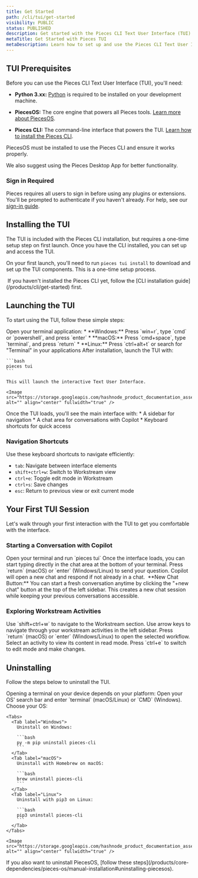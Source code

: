 ```yaml
---
title: Get Started
path: /cli/tui/get-started
visibility: PUBLIC
status: PUBLISHED
description: Get started with the Pieces CLI Text User Interface (TUI) for an interactive terminal experience.
metaTitle: Get Started with Pieces TUI
metaDescription: Learn how to set up and use the Pieces CLI Text User Interface (TUI) for managing materials and interacting with Pieces Copilot.
---
```


<pieces-pro-cta />

## TUI Prerequisites

Before you can use the Pieces CLI Text User Interface (TUI), you'll need:

* **Python 3.xx:** [Python](https://www.python.org/downloads/) is required to be installed on your development machine.

* **PiecesOS:** The core engine that powers all Pieces tools. [Learn more about PiecesOS](/products/core-dependencies/pieces-os).


* **Pieces CLI:** The command-line interface that powers the TUI. [Learn how to install the Pieces CLI](/products/cli/get-started).

<Callout type="alert">
  PiecesOS must be installed to use the Pieces CLI and ensure it works properly.

  We also suggest using the Pieces Desktop App for better functionality.
</Callout>

### Sign in Required

Pieces requires all users to sign in before using any plugins or extensions. You'll be prompted to authenticate if you haven't already. For help, see our [sign-in guide](/products/meet-pieces/sign-into-pieces).

## Installing the TUI

The TUI is included with the Pieces CLI installation, but requires a one-time setup step on first launch. Once you have the CLI installed, you can set up and access the TUI.

On your first launch, you'll need to run `pieces tui install` to download and set up the TUI components. This is a one-time setup process.

<Image src="https://storage.googleapis.com/hashnode_product_documentation_assets/cli_assets/tui/installing_pieces_tui2.gif" alt="" align="center" fullwidth="true" />

<Callout type="info">
  If you haven't installed the Pieces CLI yet, follow the [CLI installation guide](/products/cli/get-started) first.
</Callout>

## Launching the TUI

To start using the TUI, follow these simple steps:

<Steps>
  <Step title="Open Your Terminal">
    Open your terminal application:
    * **Windows:** Press `win+r`, type `cmd` or `powershell`, and press `enter`
    * **macOS:** Press `cmd+space`, type `terminal`, and press `return`
    * **Linux:** Press `ctrl+alt+t` or search for "Terminal" in your applications
  </Step>

  <Step title="Launch the TUI">
    After installation, launch the TUI with:

    ```bash
    pieces tui
    ```

    This will launch the interactive Text User Interface.

    <Image src="https://storage.googleapis.com/hashnode_product_documentation_assets/cli_assets/tui/launching_pieces_tui.gif" alt="" align="center" fullwidth="true" />
  </Step>

  <Step title="Start Interacting">
    Once the TUI loads, you'll see the main interface with:
    * A sidebar for navigation
    * A chat area for conversations with Copilot
    * Keyboard shortcuts for quick access
  </Step>
</Steps>

### Navigation Shortcuts

Use these keyboard shortcuts to navigate efficiently:

* `tab`: Navigate between interface elements
* `shift+ctrl+w`: Switch to Workstream view
* `ctrl+e`: Toggle edit mode in Workstream
* `ctrl+s`: Save changes
* `esc`: Return to previous view or exit current mode

## Your First TUI Session

Let's walk through your first interaction with the TUI to get you comfortable with the interface.

### Starting a Conversation with Copilot

<Steps>

  <Step title="Launch the TUI">
    Open your terminal and run `pieces tui`
  </Step>

  <Step title="Begin Typing">
    Once the interface loads, you can start typing directly in the chat area at the bottom of your terminal.
  </Step>

  <Step title="Get Copilot Response">
    Press `return` (macOS) or `enter` (Windows/Linux) to send your question. Copilot will open a new chat and respond if not already in a chat.
  </Step>
</Steps>
<Image src="https://storage.googleapis.com/hashnode_product_documentation_assets/cli_assets/tui/old_pieces_chat.png" alt="" align="center" fullwidth="true" />

<Callout type="tip">
  **New Chat Button:** You can start a fresh conversation anytime by clicking the "+new chat" button at the top of the left sidebar. This creates a new chat session while keeping your previous conversations accessible.
</Callout>

### Exploring Workstream Activities

<Steps>
  <Step title="Switch to Workstream View">
    Use `shift+ctrl+w` to navigate to the Workstream section.
  </Step>

  <Step title="Browse Activities">
    Use arrow keys to navigate through your workstream activities in the left sidebar.
  </Step>

  <Step title="Open Workflow Activity">
    Press `return` (macOS) or `enter` (Windows/Linux) to open the selected workflow.
    <Image src="https://storage.googleapis.com/hashnode_product_documentation_assets/cli_assets/tui/workstream_selected.png" alt="" align="center" fullwidth="true" />

  </Step>

  <Step title="View Content">
    Select an activity to view its content in read mode.
  </Step>

  <Step title="Edit if Needed">
    Press `ctrl+e` to switch to edit mode and make changes.
  </Step>
</Steps>

## Uninstalling

Follow the steps below to uninstall the TUI.

<Steps>
  <Step title="Open a Terminal">
    Opening a terminal on your device depends on your platform: Open your OS' search bar and enter `terminal` (macOS/Linux) or `CMD` (Windows).
  </Step>

  <Step title="Run Uninstall Command">
    Choose your OS:

    <Tabs>
      <Tab label="Windows">
        Uninstall on Windows:

        ```bash
        py -m pip uninstall pieces-cli
        ```
      </Tab>
      <Tab label="macOS">
        Uninstall with Homebrew on macOS:

        ```bash
        brew uninstall pieces-cli
        ```
      </Tab>
      <Tab label="Linux">
        Uninstall with pip3 on Linux:

        ```bash
        pip3 uninstall pieces-cli
        ```
      </Tab>
    </Tabs>

    <Image src="https://storage.googleapis.com/hashnode_product_documentation_assets/cli_assets/tui/uninstall_pieces_cli.gif" alt="" align="center" fullwidth="true" />
  </Step>
</Steps>

<Callout type="info">
  If you also want to uninstall PiecesOS, [follow these steps](/products/core-dependencies/pieces-os/manual-installation#uninstalling-piecesos).
</Callout>


